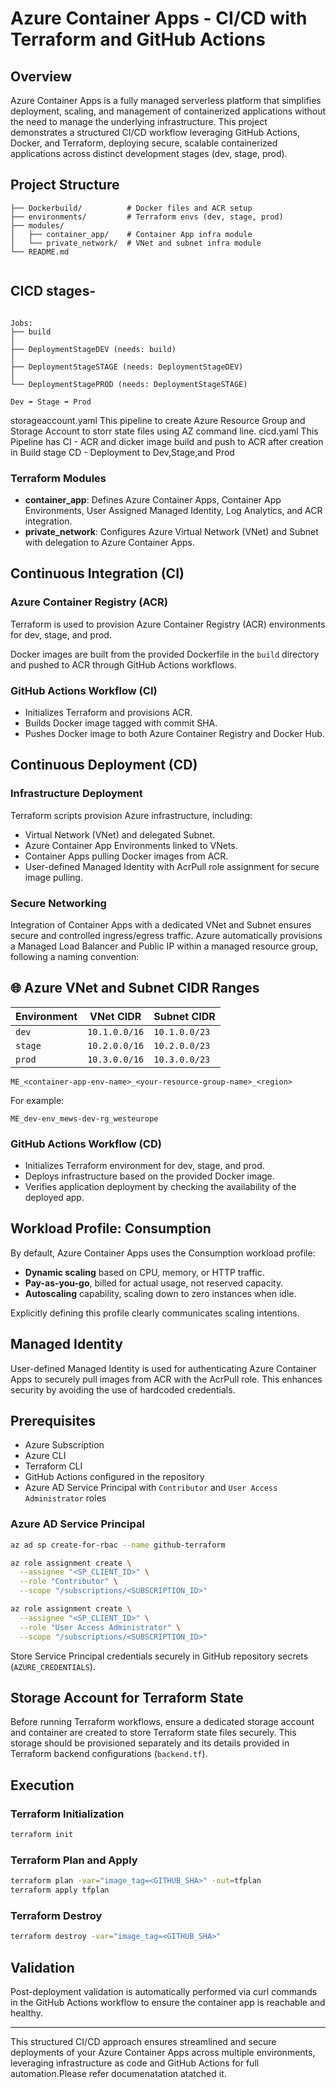 # Azure Container Apps - CI/CD with Terraform and GitHub Actions

## Overview
Azure Container Apps is a fully managed serverless platform that simplifies deployment, scaling, and management of containerized applications without the need to manage the underlying infrastructure. This project demonstrates a structured CI/CD workflow leveraging GitHub Actions, Docker, and Terraform, deploying secure, scalable containerized applications across distinct development stages (dev, stage, prod).

## Project Structure

```
├── Dockerbuild/          # Docker files and ACR setup
├── environments/         # Terraform envs (dev, stage, prod)
├── modules/
│   ├── container_app/    # Container App infra module
│   └── private_network/  # VNet and subnet infra module
└── README.md


```


## CICD stages-

```

Jobs:
├── build
│
├── DeploymentStageDEV (needs: build)
│
├── DeploymentStageSTAGE (needs: DeploymentStageDEV)
│
└── DeploymentStagePROD (needs: DeploymentStageSTAGE)

Dev ➡️ Stage ➡️ Prod

```


storageaccount.yaml This pipeline to create Azure Resource Group and Storage Account to storr state files using AZ command line.
cicd.yaml This Pipeline has 
          CI - ACR and dicker image build and push to ACR after creation in Build stage
          CD - Deployment to Dev,Stage,and Prod

### Terraform Modules

- **container_app**: Defines Azure Container Apps, Container App Environments, User Assigned Managed Identity, Log Analytics, and ACR integration.
- **private_network**: Configures Azure Virtual Network (VNet) and Subnet with delegation to Azure Container Apps.

## Continuous Integration (CI)

### Azure Container Registry (ACR)
Terraform is used to provision Azure Container Registry (ACR) environments for dev, stage, and prod.

Docker images are built from the provided Dockerfile in the `build` directory and pushed to ACR through GitHub Actions workflows.

### GitHub Actions Workflow (CI)
- Initializes Terraform and provisions ACR.
- Builds Docker image tagged with commit SHA.
- Pushes Docker image to both Azure Container Registry and Docker Hub.

## Continuous Deployment (CD)

### Infrastructure Deployment
Terraform scripts provision Azure infrastructure, including:

- Virtual Network (VNet) and delegated Subnet.
- Azure Container App Environments linked to VNets.
- Container Apps pulling Docker images from ACR.
- User-defined Managed Identity with AcrPull role assignment for secure image pulling.

### Secure Networking
Integration of Container Apps with a dedicated VNet and Subnet ensures secure and controlled ingress/egress traffic. Azure automatically provisions a Managed Load Balancer and Public IP within a managed resource group, following a naming convention:

## 🌐 Azure VNet and Subnet CIDR Ranges

| Environment | VNet CIDR        | Subnet CIDR       |
|-------------|------------------|-------------------|
| `dev`       | `10.1.0.0/16`    | `10.1.0.0/23`     |
| `stage`     | `10.2.0.0/16`    | `10.2.0.0/23`     |
| `prod`      | `10.3.0.0/16`    | `10.3.0.0/23`     |


```
ME_<container-app-env-name>_<your-resource-group-name>_<region>
```

For example:
```
ME_dev-env_mews-dev-rg_westeurope
```

### GitHub Actions Workflow (CD)
- Initializes Terraform environment for dev, stage, and prod.
- Deploys infrastructure based on the provided Docker image.
- Verifies application deployment by checking the availability of the deployed app.

## Workload Profile: Consumption
By default, Azure Container Apps uses the Consumption workload profile:

- **Dynamic scaling** based on CPU, memory, or HTTP traffic.
- **Pay-as-you-go**, billed for actual usage, not reserved capacity.
- **Autoscaling** capability, scaling down to zero instances when idle.

Explicitly defining this profile clearly communicates scaling intentions.

## Managed Identity
User-defined Managed Identity is used for authenticating Azure Container Apps to securely pull images from ACR with the AcrPull role. This enhances security by avoiding the use of hardcoded credentials.

## Prerequisites
- Azure Subscription
- Azure CLI
- Terraform CLI
- GitHub Actions configured in the repository
- Azure AD Service Principal with `Contributor` and `User Access Administrator` roles

### Azure AD Service Principal

```bash
az ad sp create-for-rbac --name github-terraform

az role assignment create \
  --assignee "<SP_CLIENT_ID>" \
  --role "Contributor" \
  --scope "/subscriptions/<SUBSCRIPTION_ID>"

az role assignment create \
  --assignee "<SP_CLIENT_ID>" \
  --role "User Access Administrator" \
  --scope "/subscriptions/<SUBSCRIPTION_ID>"
```

Store Service Principal credentials securely in GitHub repository secrets (`AZURE_CREDENTIALS`).

## Storage Account for Terraform State
Before running Terraform workflows, ensure a dedicated storage account and container are created to store Terraform state files securely. This storage should be provisioned separately and its details provided in Terraform backend configurations (`backend.tf`).

## Execution

### Terraform Initialization

```bash
terraform init
```

### Terraform Plan and Apply

```bash
terraform plan -var="image_tag=<GITHUB_SHA>" -out=tfplan
terraform apply tfplan
```

### Terraform Destroy

```bash
terraform destroy -var="image_tag=<GITHUB_SHA>"
```

## Validation
Post-deployment validation is automatically performed via curl commands in the GitHub Actions workflow to ensure the container app is reachable and healthy.

---

This structured CI/CD approach ensures streamlined and secure deployments of your Azure Container Apps across multiple environments, leveraging infrastructure as code and GitHub Actions for full automation.Please refer documenatation atatched it.
